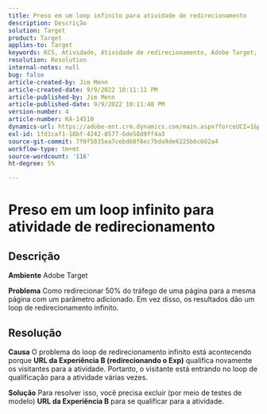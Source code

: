 ```yaml
---
title: Preso em um loop infinito para atividade de redirecionamento
description: Descrição
solution: Target
product: Target
applies-to: Target
keywords: KCS, Atividade, Atividade de redirecionamento, Adobe Target, loop de redirecionamento infinito, tráfego
resolution: Resolution
internal-notes: null
bug: false
article-created-by: Jim Menn
article-created-date: 9/9/2022 10:11:11 PM
article-published-by: Jim Menn
article-published-date: 9/9/2022 10:11:48 PM
version-number: 4
article-number: KA-14510
dynamics-url: https://adobe-ent.crm.dynamics.com/main.aspx?forceUCI=1&pagetype=entityrecord&etn=knowledgearticle&id=1267b84e-8c30-ed11-9db1-0022480866ad
exl-id: 1fd1caf1-18bf-4242-8577-6de58d9ff4a3
source-git-commit: 7f0f5035ea7cebd60f6ec7bda9de6225b6c602a4
workflow-type: tm+mt
source-wordcount: '116'
ht-degree: 5%

---
```


# Preso em um loop infinito para atividade de redirecionamento

## Descrição


<b>Ambiente</b>
Adobe Target

<b>Problema</b>
Como redirecionar 50% do tráfego de uma página para a mesma página com um parâmetro adicionado.
Em vez disso, os resultados dão um loop de redirecionamento infinito.




## Resolução


<b>Causa</b>
O problema do loop de redirecionamento infinito está acontecendo porque <b>URL da Experiência B (redirecionando o Exp)</b> qualifica novamente os visitantes para a atividade. Portanto, o visitante está entrando no loop de qualificação para a atividade várias vezes.

<b>Solução</b>
Para resolver isso, você precisa excluir (por meio de testes de modelo) <b>URL da Experiência B</b> para se qualificar para a atividade.
